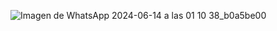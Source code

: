 ![Imagen de WhatsApp 2024-06-14 a las 01 10 38_b0a5be00](https://github.com/Valeri0206/Fundamentos-de-Biodise-o/assets/164528953/3600a637-08a1-44d0-9b53-63ebb207e60f)
